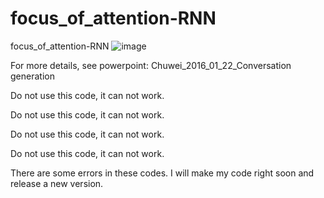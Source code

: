 # focus_of_attention-RNN
focus_of_attention-RNN
![image](https://github.com/luochuwei/focus_of_attention-RNN/tree/master/code/focus%20test/FrameWork.png)




For more details, see powerpoint: Chuwei_2016_01_22_Conversation generation

Do not use this code, it can not work.

Do not use this code, it can not work.

Do not use this code, it can not work.

Do not use this code, it can not work.

There are some errors in these codes. I will make my code right soon and release a new version.
